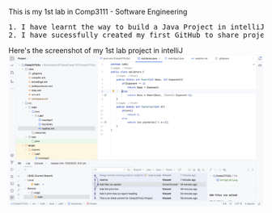 This is my 1st lab in Comp3111 - Software Engineering
<pre>1. I have learnt the way to build a Java Project in intelliJ;
2. I have sucessfully created my first GitHub to share project source with others;
</pre>

Here's the screenshot of my 1st lab project in intelliJ
<img src="https://github.com/VincentComp/Comp3111LEx/blob/main/ScrCapLab1.png">


